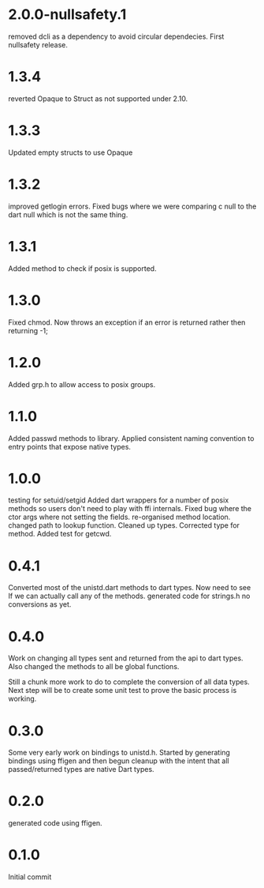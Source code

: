 # 2.0.0-nullsafety.1
removed dcli as a dependency to avoid circular dependecies.
First nullsafety release.

# 1.3.4
reverted Opaque to Struct as not supported under 2.10.

# 1.3.3
Updated empty structs to use Opaque

# 1.3.2
improved getlogin errors. 
Fixed bugs where we were comparing c null to the dart null which is not the same thing.

# 1.3.1
Added method to check if posix is supported.

# 1.3.0
Fixed chmod. Now throws an exception if an error is returned rather then returning -1;

# 1.2.0
Added grp.h to allow access to posix groups.

# 1.1.0
Added passwd methods to library.
Applied consistent naming convention to entry points that expose native types.

# 1.0.0
testing for setuid/setgid
Added dart wrappers for a number of posix methods so users don't need to play with ffi internals.
Fixed bug where the ctor args where not setting the fields.
re-organised method location.
changed path to lookup function.
Cleaned up types.
Corrected type for method.
Added test for getcwd.

# 0.4.1
Converted most of the unistd.dart methods to dart types. Now need to see If we can actually call any of the methods. generated code for strings.h no conversions as yet.

# 0.4.0
Work on changing all types sent and returned from the api to dart types. Also changed the methods to all be global functions.

Still a chunk more work to do to complete the conversion of all data types.
Next step will be to create some unit test to prove the basic process is working.

# 0.3.0
Some very early work on bindings to unistd.h. Started by generating bindings using ffigen and then begun cleanup with the intent that all passed/returned types are native Dart types.

# 0.2.0
generated code using ffigen.

# 0.1.0
Initial commit

